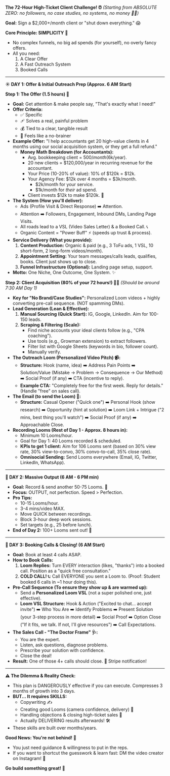 **The 72-Hour High-Ticket Client Challenge! ⏰**
*(Starting from ABSOLUTE ZERO: no followers, no case studies, no systems, no money 🤷‍♂️)*

**Goal:** Sign a $2,000+/month client or "shut down everything." 😱

**Core Principle: SIMPLICITY 🧘**
*   No complex funnels, no big ad spends (for yourself), no overly fancy offers.
*   All you need:
    1.  A Clear Offer
    2.  A Fast Outreach System
    3.  Booked Calls

---

**☀️ DAY 1: Offer & Initial Outreach Prep (Approx. 6 AM Start)**

**Step 1: The Offer (1.5 hours) 🎯**
*   **Goal:** Get attention & make people say, "That's exactly what I need!"
*   **Offer Criteria:**
    *   ✅ Specific
    *   🩹 Solves a real, painful problem
    *   💰 Tied to a clear, tangible result
    *   🤯 Feels like a no-brainer
*   **Example Offer:** "I help accountants get 20 high-value clients in 4 months using our social acquisition system, or they get a full refund."
    *   **Money Math Breakdown (for Accountants):**
        *   Avg. bookkeeping client = $500/month ($6k/year).
        *   20 new clients = $120,000/year in recurring revenue for the accountant.
        *   Your Price (10-20% of value): 10% of $120k = $12k.
        *   Your Agency Fee: $12k over 4 months = $3k/month.
            *   $2k/month for your service.
            *   $1k/month for *their* ad spend.
        *   Client invests $12k to make $120k. 🤑
*   **The System (How you'll deliver):**
    *   Ads (Profile Visit & Direct Response) ➡️ Attention.
    *   Attention ➡️ Followers, Engagement, Inbound DMs, Landing Page Visits.
    *   All roads lead to a VSL (Video Sales Letter) & a Booked Call. 📞
    *   Organic Content = "Power Buff" ⚡ (speeds up trust & process).
*   **Service Delivery (What you provide):**
    1.  **Content Production:** Organic & paid (e.g., 3 ToFu ads, 1 VSL, 10 short-form, 2 long-form videos/month).
    2.  **Appointment Setting:** Your team messages/calls leads, qualifies, books. Client just shows up to close.
    3.  **Funnel Infrastructure (Optional):** Landing page setup, support.
*   **Motto:** One Niche, One Outcome, One System. ✨

**Step 2: Client Acquisition (80% of your 72 hours!) 🏃‍♂️**
*(Should be around 7:30 AM Day 1)*
*   **Key for "No Brand/Case Studies":** Personalized Loom videos + highly converting pre-call sequence. (NOT spamming DMs).
*   **Lead Generation (Lean & Effective):**
    1.  **Manual Sourcing (Quick Start):** IG, Google, LinkedIn. Aim for 100-150 leads.
    2.  **Scraping & Filtering (Scale):**
        *   Find niche accounts your ideal clients follow (e.g., "CPA coaching").
        *   Use tools (e.g., Growman extension) to extract followers.
        *   Filter list with Google Sheets (keywords in bio, follower count).
        *   Manually verify.
*   **The Outreach Loom (Personalized Video Pitch) 📹:**
    *   **Structure:** Hook (name, idea) ➡️ Address Pain Points ➡️ Solution/Value (Mistake -> Problem -> Consequence -> Our Method) ➡️ Social Proof (if any) ➡️ CTA (incentive to reply).
    *   **Example CTA:** "Completely free for the first week. Reply for details." (Handle "free" on sales call).
*   **The Email (to send the Loom) 📧:**
    *   **Structure:** Casual Opener ("Quick one") ➡️ Personal Hook (show research) ➡️ Opportunity (hint at solution) ➡️ Loom Link + Intrigue ("2 mins, best thing you'll watch") ➡️ Social Proof (if any) ➡️ Approachable Close.
*   **Recording Looms (Rest of Day 1 - Approx. 8 hours in):**
    *   Minimum 10 Looms/hour.
    *   Goal for Day 1: 40 Looms recorded & scheduled.
    *   **KPIs to get 1 client:** Aim for 106 Looms sent (based on 30% view rate, 30% view-to-convo, 30% convo-to-call, 35% close rate).
    *   **Omnisocial Sending:** Send Looms everywhere (Email, IG, Twitter, LinkedIn, WhatsApp).

---

**🌅 DAY 2: Massive Output (6 AM - 6 PM min)**

*   **Goal:** Record & send another 50-75 Looms. 🤯
*   **Focus:** OUTPUT, not perfection. Speed > Perfection.
*   **Pro Tips:**
    *   10-15 Looms/hour.
    *   3-4 mins/video MAX.
    *   Move QUICK between recordings.
    *   Block 3-hour deep work sessions.
    *   Set targets (e.g., 25 before lunch).
*   **End of Day 2:** 100+ Looms sent out! 🎯

---

**🌄 DAY 3: Booking Calls & Closing! (6 AM Start)**

*   **Goal:** Book at least 4 calls ASAP.
*   **How to Book Calls:**
    1.  **Loom Replies:** Turn EVERY interaction (likes, "thanks") into a booked call. Position as a "quick free consultation."
    2.  **COLD CALL! 📞:** Call EVERYONE you sent a Loom to. (Proof: Student booked 6 calls in ~1 hour doing this).
*   **Pre-Call Sequence (To ensure they show up & are warmed up):**
    *   Send a **Personalized Loom VSL** (not a super polished one, just effective).
    *   **Loom VSL Structure:** Hook & Action ("Excited to chat... accept invite") ➡️ Who You Are ➡️ Identify Problems ➡️ Present Solution (your 3-step process in more detail) ➡️ Social Proof ➡️ Option Close ("If it fits, we talk. If not, I'll give resources") ➡️ Call Expectations.
*   **The Sales Call - "The Doctor Frame" 🩺:**
    *   You are the expert.
    *   Listen, ask questions, diagnose problems.
    *   Prescribe your solution with confidence.
    *   Close the deal!
*   **Result:** One of those 4+ calls should close. 💸 Stripe notification!

---

**⚠️ The Dilemma & Reality Check:**

*   This plan is DANGEROUSLY effective if you can execute. Compresses 3 months of growth into 3 days.
*   **BUT... It requires SKILLS:**
    *   Copywriting ✍️
    *   Creating good Looms (camera confidence, delivery) 🎤
    *   Handling objections & closing high-ticket sales 🤝
    *   Actually DELIVERING results afterwards! 🛠️
*   These skills are built over months/years.

**Good News: You're not behind! 🎉**
*   You just need guidance & willingness to put in the reps.
*   If you want to shortcut the guesswork & learn fast: DM the video creator on Instagram! 📲

**Go build something great! 🌟**

